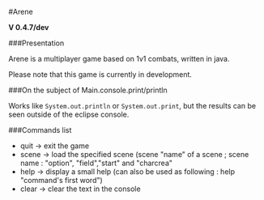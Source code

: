 #Arene


**V 0.4.7/dev**

###Presentation

Arene is a multiplayer game based on 1v1 combats, written in java.

Please note that this game is currently in development. 


###On the subject of Main.console.print/println

Works like `System.out.println` or `System.out.print`, but the results can be seen outside of the eclipse console.


###Commands list

-   quit -> exit the game<br>
-   scene -> load the specified scene (scene "name" of a scene ; scene name : "option", "field","start" and "charcrea"<br>
-   help ->  display a small help (can also be used as following : help "command's first word")<br>
-   clear -> clear the text in the console<br>